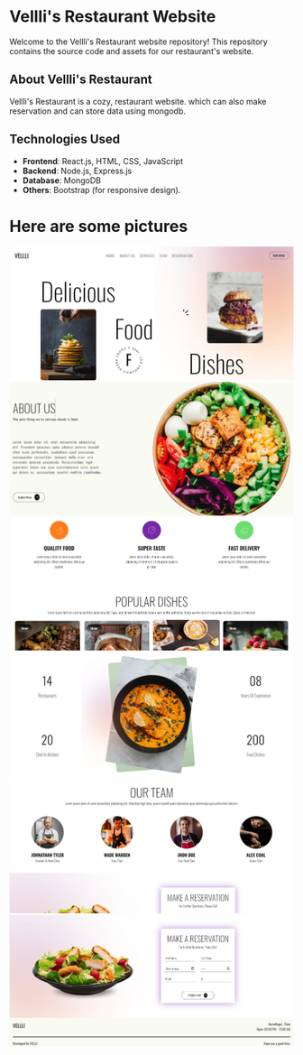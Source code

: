 # Vellli's Restaurant Website

Welcome to the Vellli's Restaurant website repository! This repository contains the source code and assets for our restaurant's website.

## About Vellli's Restaurant

Vellli's Restaurant is a cozy, restaurant website. which can also make reservation and can store data using mongodb.

## Technologies Used

- **Frontend**: React.js, HTML, CSS, JavaScript
- **Backend**: Node.js, Express.js
- **Database**: MongoDB
- **Others**: Bootstrap (for responsive design).

# Here are some pictures

![alt text](<Screenshot 2024-03-19 081725.png>)
![alt text](<Screenshot 2024-03-19 082417.png>)
![alt text](<Screenshot 2024-03-19 082508.png>)
![alt text](<Screenshot 2024-03-19 082550.png>)
![alt text](<Screenshot 2024-03-19 082614.png>)
![alt text](<Screenshot 2024-03-19 082636.png>)
